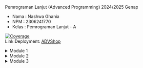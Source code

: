 Pemrograman Lanjut (Advanced Programming) 2024/2025 Genap
* Nama    : Nashwa Ghania
* NPM     : 2306241770
* Kelas   : Pemrograman Lanjut - A

[![Coverage](https://sonarcloud.io/api/project_badges/measure?project=narawaa_advprog-module&metric=coverage)](https://sonarcloud.io/summary/new_code?id=narawaa_advprog-module) <br/>
Link Deployment: [ADVShop](https://advprog-module-narawaa.koyeb.app)

<details>
<summary>Module 1</summary>

### Reflection 1
**Clean Code Principles yang Sudah Diterapkan**
1. **Single Responsibility Principle (SRP)**: Setiap kelas memiliki tanggung jawab masing-masing: `ProductController` 
untuk menangani request, `ProductService` untuk bisnis logic, dan `ProductRepository` untuk penyimpanan data.
2. **Meaningful Names**: Nama variabel dan method sudah jelas dan sesuai dengan fungsinya.
3. **Kode yang Rapi**: Format kode terstruktur dengan baik.

**Secure Coding Practices yang Sudah Diterapkan**
1. **Model Binding dengan `@ModelAttribute`**: Mengurangi manipulasi data manual saat menerima input dari form.
2. **UUID untuk Identifikasi Produk**: Menggunakan UUID agar lebih aman dibandingkan auto-increment integer.

**Kesalahan dan Perbaikannya**<br/>
Disini masih menggunakan GET atau POST saja, seharusnya bisa disesuaikan dengan menggunakan method lain seperti PUT dan 
DELETE.

### Reflection 2
1. Tidak ada aturan pasti tentang jumlah unit test dalam satu class, yang penting adalah menguji setiap method dengan 
berbagai skenario. Untuk memastikan unit test cukup, kita bisa menggunakan code coverage sebagai metrik, tapi 100% code 
coverage tidak menjamin kode bebas dari bug, karena bisa saja masih ada logical errors yang tidak ketahuan jadi cakupan 
pengujian harus dipastikan mencakup semua skenario penting, bukan hanya mengejar angka coverage.


2. Menyalin kode dari test suite sebelumnya bisa berdampak buruk pada kualitas kode.
Masalah utama dalam menyalin kode dari test suite sebelumnya adalah duplikasi kode, yang dapat menyulitkan pemeliharaan 
karena setiap perubahan di setup harus dilakukan di banyak tempat secara manual. Selain itu, kode menjadi kurang 
fleksibel, semakin banyak test suite yang memiliki kode berulang, semakin sulit melakukan penyesuaian tanpa mempengaruhi
bagian lain. Hal ini juga berdampak pada keterbacaan kode, di mana pengulangan yang berlebihan membuat test suite lebih 
panjang dan tidak efisien. Untuk mengatasi ini, sebaiknya menggunakan base test class agar setup dapat digunakan ulang 
tanpa harus menyalin kode di setiap test suite. Selain itu, parameterized tests dapat digunakan untuk menghindari 
pengulangan test case yang memiliki pola serupa.

</details>

<details>
<summary>Module 2</summary>

**1. Code quality issue yang telah diperbaiki**<br/>
- Menghapus modifier public pada interface. <br/>
Sebelumnya, ProductService interface memiliki modifier public, yang sebenarnya tidak perlu ditulis lagi. Secara 
default, method yang ada di dalam interface sudah bersifat public, jadi modifier tersebut bisa dihapus untuk membuat 
kode lebih bersih.<br/><br/>

- Menambahkan komentar untuk method kosong. <br/>
Method setUp() dalam unit test dibiarkan kosong tanpa penjelasan. Untuk menghindari kebingungan, ditambahkan komentar 
yang menjelaskan alasan mengapa method ini kosong.<br/><br/>

- Mengubah createProduct menjadi CreateProduct. <br/>
Sebelumnya, return value pada method di ProductController menggunakan createProduct, sementara file HTML yang 
merendernya bernama CreateProduct. Untuk konsistensi dan menghindari error, return tersebut diubah menjadi 
CreateProduct. Beberapa return lain yang sebelumnya diawali huruf kecil juga diperbaiki menjadi kapital sesuai dengan 
nama file HTML-nya.<br/><br/>

**2. Apakah CI/CD yang digunakan sudah sesuai dengan definisi Continuous Integration dan Continuous Deployment?**<br/>
YEP! Saat ini, CI/CD sudah berjalan dengan baik menggunakan ci.yml, sonarcloud.yml, dan scorecard.yml. CI berjalan 
otomatis setiap kali ada perubahan kode, memastikan semua perubahan diuji sebelum digabung ke branch main. SonarCloud 
digunakan untuk analisis kode, menjaga kualitasnya agar tetap sesuai standar dan mencegah potensi masalah di production. 
Deployment dilakukan otomatis setiap kali perubahan sudah divalidasi, memastikan aplikasi selalu dalam kondisi terbaru 
tanpa perlu proses manual. Dengan demikian, implementasi CI/CD ini sudah cukup sesuai dengan definisinya.

</details>

<details>
<summary>Module 3</summary>

### Reflection
**Prinsip SOLID yang diimplementasi** <br/>
**1. Prinsip Single Responsibility Principle (SRP)** <br/>
Diterapkan dengan memisahkan tanggung jawab dalam berbagai kelas, seperti ProductController yang hanya menangani 
permintaan HTTP, ProductService yang mengelola logika bisnis, dan ProductRepository yang menangani akses data. Hal ini 
membuat kode lebih terstruktur dan mudah dipelihara. <br/>
**2. Open/Closed Principle (OCP)**<br/>
Diterapkan dengan penggunaan ProductService yang memungkinkan perluasan fungsionalitas tanpa perlu mengubah kode 
yang sudah ada. Jika ada tambahan fitur baru, cukup buat implementasi baru tanpa merusak struktur sebelumnya. <br/>
**3. Dependency Inversion Principle (DIP)** <br/>
Terlihat dalam penggunaan interface dan injeksi dependensi pada ProductController yang bergantung pada ProductService 
tanpa langsung mengikatnya ke implementasi spesifik sehingga lebih fleksibel.

**Keuntungan dari menerapkan SOLID** <br/>
Penerapan prinsip SOLID ini memberikan berbagai keuntungan seperti kemudahan dalam pemeliharaan karena setiap perubahan 
hanya mempengaruhi bagian tertentu tanpa merusak sistem secara keseluruhan. Kode juga menjadi lebih fleksibel dan mudah 
diperluas misalnya saat menambahkan fitur baru, cukup buat implementasi baru tanpa perlu mengubah kode yang sudah ada 
sehingga risiko bug lebih kecil.

**Kekurangan dari tidak menerapkan SOLID** <br/>
Jika prinsip SOLID tidak diterapkan, kode menjadi sulit dikelola, kurang fleksibel, dan rawan duplikasi. Contohnya, jika
CarController tidak dipisahkan, semua logika car bercampur dengan product, menyebabkan perubahan satu fitur bisa 
mengganggu yang lain. Pengujian juga lebih sulit karena fitur yang tidak terkait ikut terpengaruh. Selain itu, tanpa 
abstraksi pada service, controller bergantung langsung pada implementasi, sehingga perubahan di satu bagian dapat 
merusak keseluruhan sistem.

</details>
